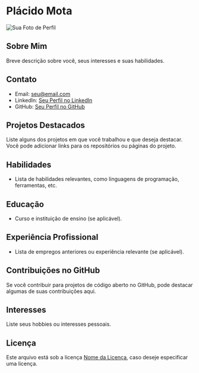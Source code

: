 # Plácido Mota

![Sua Foto de Perfil](url-da-sua-foto)

## Sobre Mim

Breve descrição sobre você, seus interesses e suas habilidades.

## Contato

- Email: seu@email.com
- LinkedIn: [Seu Perfil no LinkedIn](link-do-seu-linkedin)
- GitHub: [Seu Perfil no GitHub](link-do-seu-github)

## Projetos Destacados

Liste alguns dos projetos em que você trabalhou e que deseja destacar. Você pode adicionar links para os repositórios ou páginas do projeto.

## Habilidades

- Lista de habilidades relevantes, como linguagens de programação, ferramentas, etc.

## Educação

- Curso e instituição de ensino (se aplicável).

## Experiência Profissional

- Lista de empregos anteriores ou experiência relevante (se aplicável).

## Contribuições no GitHub

Se você contribuir para projetos de código aberto no GitHub, pode destacar algumas de suas contribuições aqui.

## Interesses

Liste seus hobbies ou interesses pessoais.

## Licença

Este arquivo está sob a licença [Nome da Licença](link-para-a-licenca), caso deseje especificar uma licença.

